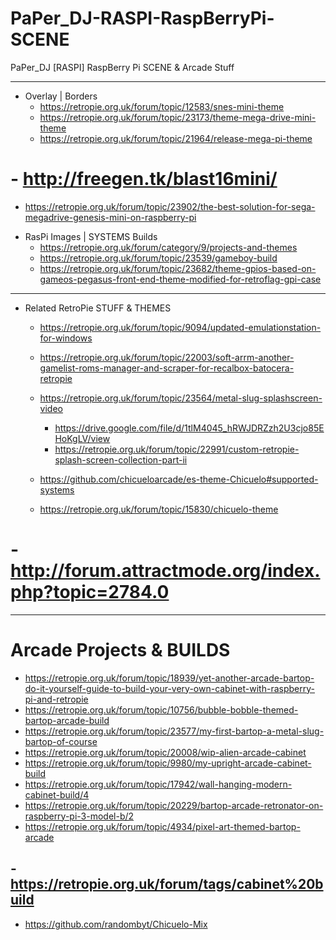 # PaPer_DJ-RASPI-RaspBerryPi-SCENE
PaPer_DJ [RASPI] RaspBerry Pi SCENE &amp; Arcade Stuff

---------------------------------------------------------------------

* Overlay | Borders
  - https://retropie.org.uk/forum/topic/12583/snes-mini-theme
  - https://retropie.org.uk/forum/topic/23173/theme-mega-drive-mini-theme
  - https://retropie.org.uk/forum/topic/21964/release-mega-pi-theme
#  - http://freegen.tk/blast16mini/
   - https://retropie.org.uk/forum/topic/23902/the-best-solution-for-sega-megadrive-genesis-mini-on-raspberry-pi

* RasPi Images | SYSTEMS Builds
  - https://retropie.org.uk/forum/category/9/projects-and-themes
  - https://retropie.org.uk/forum/topic/23539/gameboy-build
  - https://retropie.org.uk/forum/topic/23682/theme-gpios-based-on-gameos-pegasus-front-end-theme-modified-for-retroflag-gpi-case
  
--------------------------------------------------------------------
  
* Related RetroPie STUFF & THEMES
  - https://retropie.org.uk/forum/topic/9094/updated-emulationstation-for-windows
  - https://retropie.org.uk/forum/topic/22003/soft-arrm-another-gamelist-roms-manager-and-scraper-for-recalbox-batocera-retropie
  
  
  - https://retropie.org.uk/forum/topic/23564/metal-slug-splashscreen-video
      - https://drive.google.com/file/d/1tlM4045_hRWJDRZzh2U3cjo85EHoKgLV/view
      - https://retropie.org.uk/forum/topic/22991/custom-retropie-splash-screen-collection-part-ii
      
  - https://github.com/chicueloarcade/es-theme-Chicuelo#supported-systems
  - https://retropie.org.uk/forum/topic/15830/chicuelo-theme
  
#  - http://forum.attractmode.org/index.php?topic=2784.0
 
--------------------------------------------------------------------

# Arcade Projects & BUILDS

  - https://retropie.org.uk/forum/topic/18939/yet-another-arcade-bartop-do-it-yourself-guide-to-build-your-very-own-cabinet-with-raspberry-pi-and-retropie
  - https://retropie.org.uk/forum/topic/10756/bubble-bobble-themed-bartop-arcade-build
  - https://retropie.org.uk/forum/topic/23577/my-first-bartop-a-metal-slug-bartop-of-course
  - https://retropie.org.uk/forum/topic/20008/wip-alien-arcade-cabinet
  - https://retropie.org.uk/forum/topic/9980/my-upright-arcade-cabinet-build
  - https://retropie.org.uk/forum/topic/17942/wall-hanging-modern-cabinet-build/4
  - https://retropie.org.uk/forum/topic/20229/bartop-arcade-retronator-on-raspberry-pi-3-model-b/2
  - https://retropie.org.uk/forum/topic/4934/pixel-art-themed-bartop-arcade
  
  
##  - https://retropie.org.uk/forum/tags/cabinet%20build
  - https://github.com/randombyt/Chicuelo-Mix


